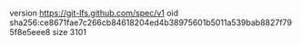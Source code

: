 version https://git-lfs.github.com/spec/v1
oid sha256:ce8671fae7c266cb84618204ed4b38975601b5011a539bab8827f795f8e5eee8
size 3101
